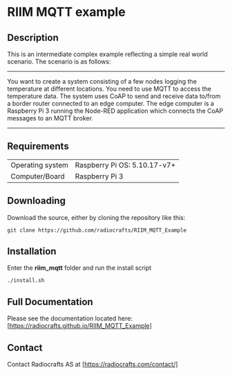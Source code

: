 <!-- pandoc -V geometry:margin=1cm -V fontsize=12pt -V fontfamily=utopia README.md -o README.pdf -->

# RIIM MQTT example 

## Description
This is an intermediate complex example reflecting a simple real world scenario. The scenario is as follows:

---

   You want to create a system consisting of a few nodes logging the temperature at different locations. You need to use MQTT to access the temperature data. The system uses CoAP to send and receive data to/from a border router connected to an edge computer. The edge computer is a Raspberry Pi 3 running the Node-RED application which connects the CoAP messages to an MQTT broker.

---

## Requirements
|                   |                   |
| ----------------- | ----------------- |
| Operating system  | Raspberry Pi OS: 5.10.17-v7+   |
| Computer/Board    | Raspberry Pi 3    |

## Downloading
Download the source, either by cloning the repository like this:

`
git clone https://github.com/radiocrafts/RIIM_MQTT_Example
`

## Installation

Enter the **riim_mqtt** folder and run the install script

`
./install.sh
`


## Full Documentation
Please see the documentation located here:
[https://radiocrafts.github.io/RIIM_MQTT_Example]

## Contact
Contact Radiocrafts AS at [https://radiocrafts.com/contact/]
